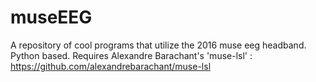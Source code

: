 # museEEG
A repository of cool programs that utilize the 2016 muse eeg headband. Python based. Requires Alexandre Barachant's 'muse-lsl' : https://github.com/alexandrebarachant/muse-lsl
